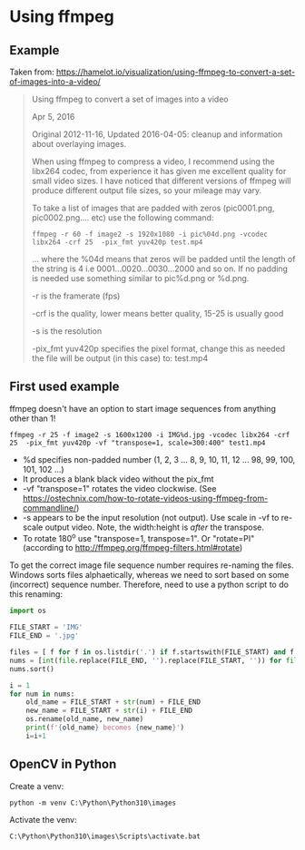 # Using ffmpeg

## Example
Taken from: https://hamelot.io/visualization/using-ffmpeg-to-convert-a-set-of-images-into-a-video/

>Using ffmpeg to convert a set of images into a video
>
>Apr 5, 2016
>
>Original 2012-11-16, Updated 2016-04-05: cleanup and information about overlaying images.
>
>When using ffmpeg to compress a video, I recommend using the libx264 codec, from experience it has given me excellent quality for small video sizes. I have noticed that different versions of ffmpeg will produce different output file sizes, so your mileage may vary.
>
>To take a list of images that are padded with zeros (pic0001.png, pic0002.png…. etc) use the following command:
>
>```shell
>ffmpeg -r 60 -f image2 -s 1920x1080 -i pic%04d.png -vcodec libx264 -crf 25  -pix_fmt yuv420p test.mp4
>```
>... where the %04d means that zeros will be padded until the length of the string is 4 i.e 0001…0020…0030…2000 and so on. If no padding is needed use something similar to pic%d.png or %d.png.
>
>-r is the framerate (fps)
>
>-crf is the quality, lower means better quality, 15-25 is usually good
>
>-s is the resolution
>
>-pix_fmt yuv420p specifies the pixel format, change this as needed the file will be output (in this case) to: test.mp4

## First used example

ffmpeg doesn't have an option to start image sequences from anything other than 1!

```shell
ffmpeg -r 25 -f image2 -s 1600x1200 -i IMG%d.jpg -vcodec libx264 -crf 25  -pix_fmt yuv420p -vf "transpose=1, scale=300:400" test1.mp4
```

* %d specifies non-padded number (1, 2, 3 ... 8, 9, 10, 11, 12 ... 98, 99, 100, 101, 102 ...)
* It produces a blank black video without the pix_fmt
* -vf "transpose=1" rotates the video clockwise.  (See https://ostechnix.com/how-to-rotate-videos-using-ffmpeg-from-commandline/)
* -s appears to be the input resolution (not output).  Use scale in -vf to re-scale output video.  Note, the width:height is *after* the transpose.
* To rotate 180<sup>o</sup> use "transpose=1, transpose=1".  Or "rotate=PI" (according to http://ffmpeg.org/ffmpeg-filters.html#rotate)

To get the correct image file sequence number requires re-naming the files.  Windows sorts files alphaetically, whereas we need to sort based on some (incorrect) sequence number.  Therefore, need to use a python script to do this renaming:
```python
import os

FILE_START = 'IMG'
FILE_END = '.jpg'

files = [ f for f in os.listdir('.') if f.startswith(FILE_START) and f.endswith(FILE_END)]
nums = [int(file.replace(FILE_END, '').replace(FILE_START, '')) for file in files]
nums.sort()

i = 1
for num in nums:
    old_name = FILE_START + str(num) + FILE_END
    new_name = FILE_START + str(i) + FILE_END
    os.rename(old_name, new_name)
    print(f'{old_name} becomes {new_name}')
    i=i+1
``` 

## OpenCV in Python
Create a venv:
```
python -m venv C:\Python\Python310\images
```
Activate the venv:
```
C:\Python\Python310\images\Scripts\activate.bat
```
